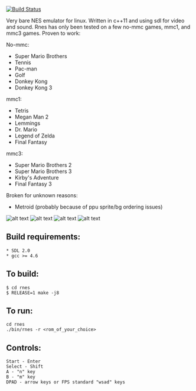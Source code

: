 [![Build Status](https://dev.azure.com/mindbeast/rnes/_apis/build/status/mindbeast.rnes?branchName=master)](https://dev.azure.com/mindbeast/rnes/_build/latest?definitionId=1&branchName=master)

Very bare NES emulator for linux. Written in c++11 and using sdl for video and sound. Rnes
has only been tested on a few no-mmc games, mmc1, and mmc3 games. Proven to work:

No-mmc:
* Super Mario Brothers
* Tennis
* Pac-man
* Golf
* Donkey Kong
* Donkey Kong 3

mmc1:
* Tetris
* Megan Man 2
* Lemmings
* Dr. Mario
* Legend of Zelda
* Final Fantasy

mmc3:
* Super Mario Brothers 2
* Super Mario Brothers 3
* Kirby's Adventure
* Final Fantasy 3

Broken for unknown reasons:
* Metroid (probably because of ppu sprite/bg ordering issues)

![alt text](http://i.imgur.com/CMoqXni.png "Super Mario Brothers 3")
![alt text](http://i.imgur.com/z87UhhR.png "Kirby's Adventure")
![alt text](http://i.imgur.com/v6tlxBO.png "Super Mario Brothers")
![alt text](http://i.imgur.com/N3YlmVg.png "Final Fantasy 3")

## Build requirements:
    * SDL 2.0
    * gcc >= 4.6

## To build:
    $ cd rnes
    $ RELEASE=1 make -j8

## To run:
    cd rnes
    ./bin/rnes -r <rom_of_your_choice>

## Controls:
    Start - Enter
    Select - Shift
    A - "n" key
    B - "m" key
    DPAD - arrow keys or FPS standard "wsad" keys

